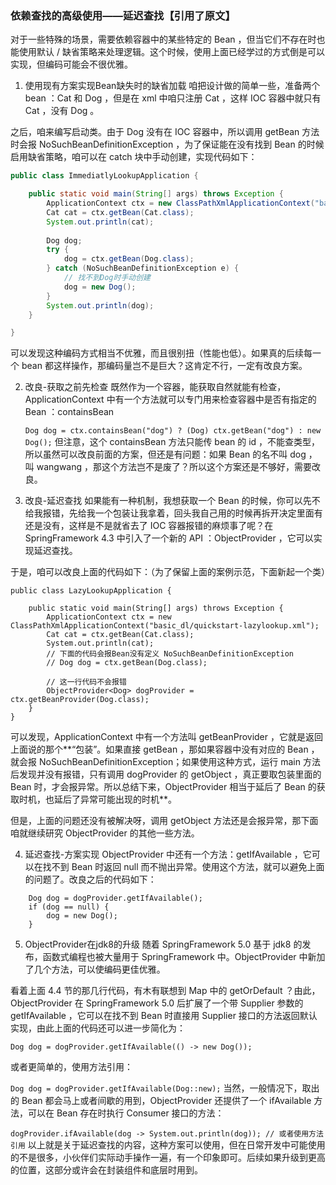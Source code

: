 ### 依赖查找的高级使用——延迟查找【引用了原文】
对于一些特殊的场景，需要依赖容器中的某些特定的 Bean ，但当它们不存在时也能使用默认 / 缺省策略来处理逻辑。这个时候，使用上面已经学过的方式倒是可以实现，但编码可能会不很优雅。

1. 使用现有方案实现Bean缺失时的缺省加载
咱把设计做的简单一些，准备两个 bean ：Cat 和 Dog ，但是在 xml 中咱只注册 Cat ，这样 IOC 容器中就只有 Cat ，没有 Dog 。

之后，咱来编写启动类。由于 Dog 没有在 IOC 容器中，所以调用 getBean 方法时会报 NoSuchBeanDefinitionException ，为了保证能在没有找到 Bean 的时候启用缺省策略，咱可以在 catch 块中手动创建，实现代码如下：

```Java
public class ImmediatlyLookupApplication {

    public static void main(String[] args) throws Exception {
        ApplicationContext ctx = new ClassPathXmlApplicationContext("basic_dl/quickstart-lazylookup.xml");
        Cat cat = ctx.getBean(Cat.class);
        System.out.println(cat);
        
        Dog dog;
        try {
            dog = ctx.getBean(Dog.class);
        } catch (NoSuchBeanDefinitionException e) {
            // 找不到Dog时手动创建
        	dog = new Dog();
        }
        System.out.println(dog);
    }

}
```
可以发现这种编码方式相当不优雅，而且很别扭（性能也低）。如果真的后续每一个 bean 都这样操作，那编码量岂不是巨大？这肯定不行，一定有改良方案。

2. 改良-获取之前先检查
既然作为一个容器，能获取自然就能有检查，ApplicationContext 中有一个方法就可以专门用来检查容器中是否有指定的 Bean ：containsBean

    ```Dog dog = ctx.containsBean("dog") ? (Dog) ctx.getBean("dog") : new Dog();```
但注意，这个 containsBean 方法只能传 bean 的 id ，不能查类型，所以虽然可以改良前面的方案，但还是有问题：如果 Bean 的名不叫 dog ，叫 wangwang ，那这个方法岂不是废了？所以这个方案还是不够好，需要改良。

3. 改良-延迟查找
如果能有一种机制，我想获取一个 Bean 的时候，你可以先不给我报错，先给我一个包装让我拿着，回头我自己用的时候再拆开决定里面有还是没有，这样是不是就省去了 IOC 容器报错的麻烦事了呢？在 SpringFramework 4.3 中引入了一个新的 API ：ObjectProvider ，它可以实现延迟查找。

于是，咱可以改良上面的代码如下：（为了保留上面的案例示范，下面新起一个类）

```
public class LazyLookupApplication {

    public static void main(String[] args) throws Exception {
        ApplicationContext ctx = new ClassPathXmlApplicationContext("basic_dl/quickstart-lazylookup.xml");
        Cat cat = ctx.getBean(Cat.class);
        System.out.println(cat);
        // 下面的代码会报Bean没有定义 NoSuchBeanDefinitionException
        // Dog dog = ctx.getBean(Dog.class);
    
        // 这一行代码不会报错
        ObjectProvider<Dog> dogProvider = ctx.getBeanProvider(Dog.class);
    }
}
```
可以发现，ApplicationContext 中有一个方法叫 getBeanProvider ，它就是返回上面说的那个**“包装”。如果直接 getBean ，那如果容器中没有对应的 Bean ，就会报 NoSuchBeanDefinitionException；如果使用这种方式，运行 main 方法后发现并没有报错，只有调用 dogProvider 的 getObject ，真正要取包装里面的 Bean 时，才会报异常。所以总结下来，ObjectProvider 相当于延后了 Bean 的获取时机，也延后了异常可能出现的时机**。

但是，上面的问题还没有被解决呀，调用 getObject 方法还是会报异常，那下面咱就继续研究 ObjectProvider 的其他一些方法。

4. 延迟查找-方案实现
ObjectProvider 中还有一个方法：getIfAvailable ，它可以在找不到 Bean 时返回 null 而不抛出异常。使用这个方法，就可以避免上面的问题了。改良之后的代码如下：
```
    Dog dog = dogProvider.getIfAvailable();
    if (dog == null) {
        dog = new Dog();
    }
```
5. ObjectProvider在jdk8的升级
随着 SpringFramework 5.0 基于 jdk8 的发布，函数式编程也被大量用于 SpringFramework 中。ObjectProvider 中新加了几个方法，可以使编码更佳优雅。

看着上面 4.4 节的那几行代码，有木有联想到 Map 中的 getOrDefault ？由此，ObjectProvider 在 SpringFramework 5.0 后扩展了一个带 Supplier 参数的 getIfAvailable ，它可以在找不到 Bean 时直接用 Supplier 接口的方法返回默认实现，由此上面的代码还可以进一步简化为：

```
Dog dog = dogProvider.getIfAvailable(() -> new Dog());
```
或者更简单的，使用方法引用：

```Dog dog = dogProvider.getIfAvailable(Dog::new);```
当然，一般情况下，取出的 Bean 都会马上或者间歇的用到，ObjectProvider 还提供了一个 ifAvailable 方法，可以在 Bean 存在时执行 Consumer 接口的方法：

```dogProvider.ifAvailable(dog -> System.out.println(dog)); // 或者使用方法引用```
以上就是关于延迟查找的内容，这种方案可以使用，但在日常开发中可能使用的不是很多，小伙伴们实际动手操作一遍，有一个印象即可。后续如果升级到更高的位置，这部分或许会在封装组件和底层时用到。